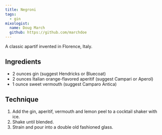 ```yaml
---
title: Negroni
tags:
  - gin
mixologist:
  name: Doug March
  github: https://github.com/marchdoe
---
```



A classic apartif invented in Florence, Italy.


Ingredients
-----------

* 2 ounces gin (suggest Hendricks or Bluecoat)
* 2 ounces Italian orange-flavored aperitif (suggest Campari or Aperol)
* 1 ounce sweet vermouth (suggest Camparo Antica)


Technique
---------

1. Add the gin, aperitif, vermouth and lemon peel to a cocktail shaker with ice.
2. Shake until blended.
3. Strain and pour into a double old fashioned glass.
